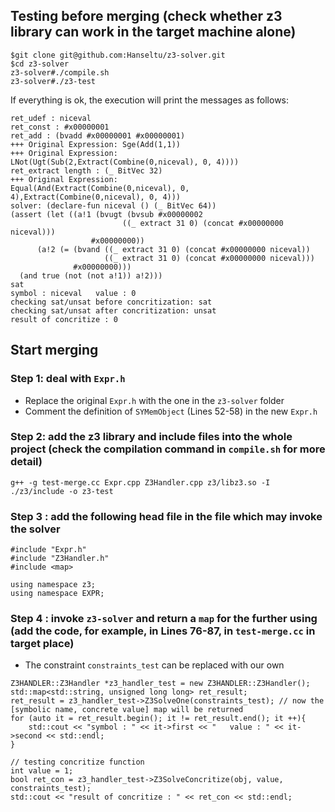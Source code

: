 ## Testing before merging (check whether z3 library can work in the target machine alone)

```
$git clone git@github.com:Hanseltu/z3-solver.git
$cd z3-solver
z3-solver#./compile.sh
z3-solver#./z3-test
```
If everything is ok, the execution will print the messages as follows:
```
ret_udef : niceval
ret_const : #x00000001
ret_add : (bvadd #x00000001 #x00000001)
+++ Original Expression: Sge(Add(1,1))
+++ Original Expression: 
LNot(Ugt(Sub(2,Extract(Combine(0,niceval), 0, 4))))
ret_extract length : (_ BitVec 32)
+++ Original Expression: 
Equal(And(Extract(Combine(0,niceval), 0, 4),Extract(Combine(0,niceval), 0, 4)))
solver: (declare-fun niceval () (_ BitVec 64))
(assert (let ((a!1 (bvugt (bvsub #x00000002
                         ((_ extract 31 0) (concat #x00000000 niceval)))
                  #x00000000))
      (a!2 (= (bvand ((_ extract 31 0) (concat #x00000000 niceval))
                     ((_ extract 31 0) (concat #x00000000 niceval)))
              #x00000000)))
  (and true (not (not a!1)) a!2)))
sat
symbol : niceval   value : 0
checking sat/unsat before concritization: sat
checking sat/unsat after concritization: unsat
result of concritize : 0

```

## Start merging

### Step 1: deal with `Expr.h`

* Replace the original `Expr.h` with the one in the `z3-solver` folder
* Comment the definition of `SYMemObject` (Lines 52-58) in the new `Expr.h`

### Step 2: add the z3 library and include files into the whole project (check the compilation command in `compile.sh` for more detail)

```
g++ -g test-merge.cc Expr.cpp Z3Handler.cpp z3/libz3.so -I ./z3/include -o z3-test
```

### Step 3 : add the following head file in the file which may invoke the solver

```
#include "Expr.h"
#include "Z3Handler.h"
#include <map>

using namespace z3;
using namespace EXPR;
```

### Step 4 : invoke `z3-solver` and return a `map` for the further using (add the code, for example, in Lines 76-87, in `test-merge.cc` in target place)

* The constraint `constraints_test` can be replaced with our own
```
Z3HANDLER::Z3Handler *z3_handler_test = new Z3HANDLER::Z3Handler();
std::map<std::string, unsigned long long> ret_result;
ret_result = z3_handler_test->Z3SolveOne(constraints_test); // now the [symbolic name, concrete value] map will be returned
for (auto it = ret_result.begin(); it != ret_result.end(); it ++){
    std::cout << "symbol : " << it->first << "   value : " << it->second << std::endl;
}

// testing concritize function
int value = 1;
bool ret_con = z3_handler_test->Z3SolveConcritize(obj, value, constraints_test);
std::cout << "result of concritize : " << ret_con << std::endl;
```


